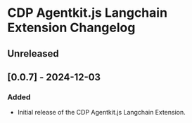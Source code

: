 # CDP Agentkit.js Langchain Extension Changelog

## Unreleased

## [0.0.7] - 2024-12-03

### Added

- Initial release of the CDP Agentkit.js Langchain Extension.
